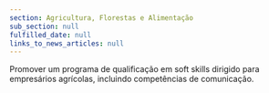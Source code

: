 ```yaml
---
section: Agricultura, Florestas e Alimentação
sub_section: null
fulfilled_date: null
links_to_news_articles: null
---
```


Promover um programa de qualificação em soft skills dirigido para empresários agrícolas, incluindo competências de comunicação.